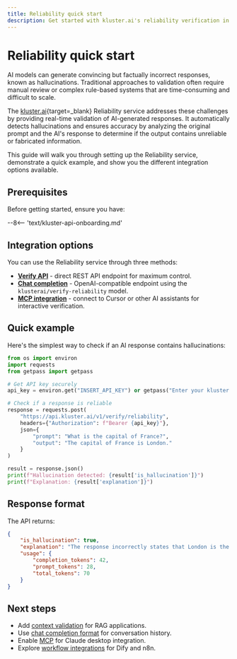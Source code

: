 ```yaml
---
title: Reliability quick start
description: Get started with kluster.ai's reliability verification in under 5 minutes. Detect hallucinations and validate AI responses with a simple API call.
---
```


# Reliability quick start

AI models can generate convincing but factually incorrect responses, known as hallucinations. Traditional approaches to validation often require manual review or complex rule-based systems that are time-consuming and difficult to scale.

The [kluster.ai](https://www.kluster.ai/){target=\_blank} Reliability service addresses these challenges by providing real-time validation of AI-generated responses. It automatically detects hallucinations and ensures accuracy by analyzing the original prompt and the AI's response to determine if the output contains unreliable or fabricated information.

This guide will walk you through setting up the Reliability service, demonstrate a quick example, and show you the different integration options available.

## Prerequisites

Before getting started, ensure you have:

--8<-- 'text/kluster-api-onboarding.md'

## Integration options

You can use the Reliability service through three methods:

- **[Verify API](/verify/reliability/verify-api/)** - direct REST API endpoint for maximum control.
- **[Chat completion](/verify/reliability/chat-completion/)** - OpenAI-compatible endpoint using the `klusterai/verify-reliability` model.
- **[MCP integration](/verify/mcp/get-started/)** - connect to Cursor or other AI assistants for interactive verification.

## Quick example

Here's the simplest way to check if an AI response contains hallucinations:

```python
from os import environ
import requests
from getpass import getpass

# Get API key securely
api_key = environ.get("INSERT_API_KEY") or getpass("Enter your kluster.ai API key: ")

# Check if a response is reliable
response = requests.post(
    "https://api.kluster.ai/v1/verify/reliability",
    headers={"Authorization": f"Bearer {api_key}"},
    json={
        "prompt": "What is the capital of France?",
        "output": "The capital of France is London."
    }
)

result = response.json()
print(f"Hallucination detected: {result['is_hallucination']}")
print(f"Explanation: {result['explanation']}")
```

## Response format

The API returns:

```json
{
    "is_hallucination": true,
    "explanation": "The response incorrectly states that London is the capital of France. The capital of France is Paris, not London.",
    "usage": {
        "completion_tokens": 42,
        "prompt_tokens": 28,
        "total_tokens": 70
    }
}
```

## Next steps

- Add [context validation](/verify/reliability/verify-api/#context-validation-mode) for RAG applications.
- Use [chat completion format](/verify/reliability/chat-completion/) for conversation history.
- Enable [MCP](/verify/mcp/get-started/) for Claude desktop integration.
- Explore [workflow integrations](/verify/reliability/workflow-integrations/) for Dify and n8n.